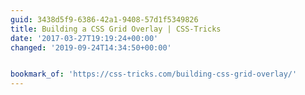 ```yaml
---
guid: 3438d5f9-6386-42a1-9408-57d1f5349826
title: Building a CSS Grid Overlay | CSS-Tricks
date: '2017-03-27T19:19:24+00:00'
changed: '2019-09-24T14:34:50+00:00'


bookmark_of: 'https://css-tricks.com/building-css-grid-overlay/'
---
```




